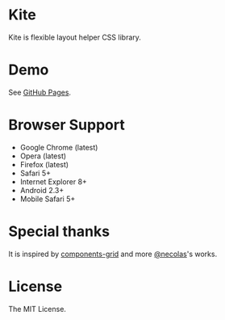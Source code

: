 # Kite

Kite is flexible layout helper CSS library.

# Demo

See [GitHub Pages](http://hiloki.github.io/kitecss/).

# Browser Support

- Google Chrome (latest)
- Opera (latest)
- Firefox (latest)
- Safari 5+
- Internet Explorer 8+
- Android 2.3+
- Mobile Safari 5+

# Special thanks

It is inspired by [components-grid](https://github.com/suitcss/components-grid) and more [@necolas](https://github.com/necolas)'s works.

# License

The MIT License.


